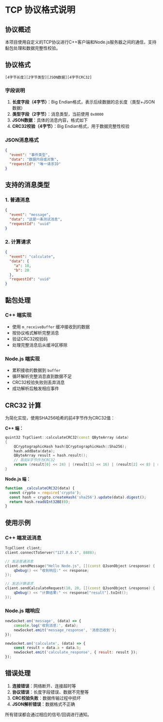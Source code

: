 # TCP 协议格式说明

## 协议概述

本项目使用自定义的TCP协议进行C++客户端和Node.js服务器之间的通信，支持黏包处理和数据完整性校验。

## 协议格式

```
[4字节长度][2字节类型][JSON数据][4字节CRC32]
```

### 字段说明

1. **长度字段（4字节）**：Big Endian格式，表示后续数据的总长度（类型+JSON数据）
2. **类型字段（2字节）**：消息类型，当前使用 `0x0000`
3. **JSON数据**：具体的消息内容，格式如下
4. **CRC32校验（4字节）**：Big Endian格式，用于数据完整性校验

### JSON消息格式

```json
{
  "event": "事件类型",
  "data": "数据内容或对象",
  "requestId": "唯一请求ID"
}
```

## 支持的消息类型

### 1. 普通消息
```json
{
  "event": "message",
  "data": "这是一条测试消息",
  "requestId": "uuid"
}
```

### 2. 计算请求
```json
{
  "event": "calculate", 
  "data": {
    "a": 10,
    "b": 20
  },
  "requestId": "uuid"
}
```

## 黏包处理

### C++ 端实现
- 使用 `m_receiveBuffer` 缓冲接收到的数据
- 按协议格式解析完整消息
- 验证CRC32校验码
- 处理完整消息后从缓冲区移除

### Node.js 端实现
- 累积接收的数据到 `buffer`
- 循环解析完整消息直到数据不足
- CRC32校验失败则丢弃消息
- 成功解析后触发相应事件

## CRC32 计算

为简化实现，使用SHA256哈希的前4字节作为CRC32值：

**C++ 端：**
```cpp
quint32 TcpClient::calculateCRC32(const QByteArray &data)
{
    QCryptographicHash hash(QCryptographicHash::Sha256);
    hash.addData(data);
    QByteArray result = hash.result();
    // 取前4字节作为CRC32
    return (result[0] << 24) | (result[1] << 16) | (result[2] << 8) | result[3];
}
```

**Node.js 端：**
```javascript
function _calculateCRC32(data) {
  const crypto = require('crypto');
  const hash = crypto.createHash('sha256').update(data).digest();
  return hash.readUInt32BE(0);
}
```

## 使用示例

### C++ 端发送消息
```cpp
TcpClient client;
client.connectToServer("127.0.0.1", 8888);

// 发送普通消息
client.sendMessage("Hello Node.js", [](const QJsonObject &response) {
    qDebug() << "收到响应:" << response;
});

// 发送计算请求
client.sendCalculateRequest(10, 20, [](const QJsonObject &response) {
    qDebug() << "计算结果:" << response["result"].toInt();
});
```

### Node.js 端响应
```javascript
newSocket.on('message', (data) => {
    console.log('收到消息:', data);
    newSocket.emit('message_response', '消息已收到');
});

newSocket.on('calculate', (data) => {
    const result = data.a + data.b;
    newSocket.emit('calculate_response', { result: result });
});
```

## 错误处理

1. **连接错误**：网络断开、连接超时等
2. **协议错误**：长度字段错误、数据不完整等  
3. **CRC校验失败**：数据传输过程中损坏
4. **JSON解析错误**：数据格式不正确

所有错误都会通过相应的信号/回调进行通知。 